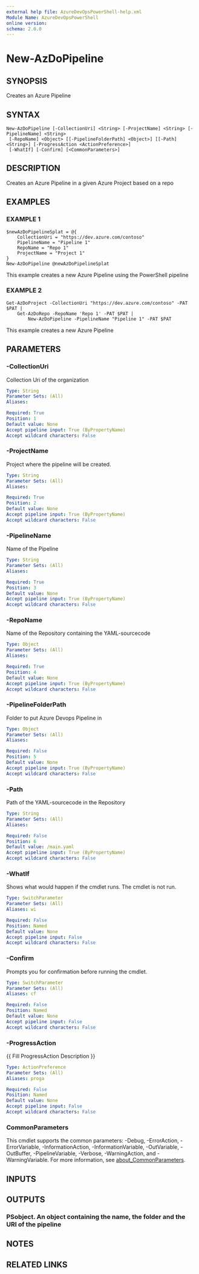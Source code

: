 ```yaml
---
external help file: AzureDevOpsPowerShell-help.xml
Module Name: AzureDevOpsPowerShell
online version:
schema: 2.0.0
---
```


# New-AzDoPipeline

## SYNOPSIS
Creates an Azure Pipeline

## SYNTAX

```
New-AzDoPipeline [-CollectionUri] <String> [-ProjectName] <String> [-PipelineName] <String>
 [-RepoName] <Object> [[-PipelineFolderPath] <Object>] [[-Path] <String>] [-ProgressAction <ActionPreference>]
 [-WhatIf] [-Confirm] [<CommonParameters>]
```

## DESCRIPTION
Creates an Azure Pipeline in a given Azure Project based on a repo

## EXAMPLES

### EXAMPLE 1
```
$newAzDoPipelineSplat = @{
    CollectionUri = "https://dev.azure.com/contoso"
    PipelineName = "Pipeline 1"
    RepoName = "Repo 1"
    ProjectName = "Project 1"
}
New-AzDoPipeline @newAzDoPipelineSplat
```

This example creates a new Azure Pipeline using the PowerShell pipeline

### EXAMPLE 2
```
Get-AzDoProject -CollectionUri "https://dev.azure.com/contoso" -PAT $PAT |
    Get-AzDoRepo -RepoName 'Repo 1' -PAT $PAT |
        New-AzDoPipeline -PipelineName "Pipeline 1" -PAT $PAT
```

This example creates a new Azure Pipeline

## PARAMETERS

### -CollectionUri
Collection Uri of the organization

```yaml
Type: String
Parameter Sets: (All)
Aliases:

Required: True
Position: 1
Default value: None
Accept pipeline input: True (ByPropertyName)
Accept wildcard characters: False
```

### -ProjectName
Project where the pipeline will be created.

```yaml
Type: String
Parameter Sets: (All)
Aliases:

Required: True
Position: 2
Default value: None
Accept pipeline input: True (ByPropertyName)
Accept wildcard characters: False
```

### -PipelineName
Name of the Pipeline

```yaml
Type: String
Parameter Sets: (All)
Aliases:

Required: True
Position: 3
Default value: None
Accept pipeline input: True (ByPropertyName)
Accept wildcard characters: False
```

### -RepoName
Name of the Repository containing the YAML-sourcecode

```yaml
Type: Object
Parameter Sets: (All)
Aliases:

Required: True
Position: 4
Default value: None
Accept pipeline input: True (ByPropertyName)
Accept wildcard characters: False
```

### -PipelineFolderPath
Folder to put Azure Devops Pipeline in

```yaml
Type: Object
Parameter Sets: (All)
Aliases:

Required: False
Position: 5
Default value: None
Accept pipeline input: True (ByPropertyName)
Accept wildcard characters: False
```

### -Path
Path of the YAML-sourcecode in the Repository

```yaml
Type: String
Parameter Sets: (All)
Aliases:

Required: False
Position: 6
Default value: /main.yaml
Accept pipeline input: True (ByPropertyName)
Accept wildcard characters: False
```

### -WhatIf
Shows what would happen if the cmdlet runs.
The cmdlet is not run.

```yaml
Type: SwitchParameter
Parameter Sets: (All)
Aliases: wi

Required: False
Position: Named
Default value: None
Accept pipeline input: False
Accept wildcard characters: False
```

### -Confirm
Prompts you for confirmation before running the cmdlet.

```yaml
Type: SwitchParameter
Parameter Sets: (All)
Aliases: cf

Required: False
Position: Named
Default value: None
Accept pipeline input: False
Accept wildcard characters: False
```

### -ProgressAction
{{ Fill ProgressAction Description }}

```yaml
Type: ActionPreference
Parameter Sets: (All)
Aliases: proga

Required: False
Position: Named
Default value: None
Accept pipeline input: False
Accept wildcard characters: False
```

### CommonParameters
This cmdlet supports the common parameters: -Debug, -ErrorAction, -ErrorVariable, -InformationAction, -InformationVariable, -OutVariable, -OutBuffer, -PipelineVariable, -Verbose, -WarningAction, and -WarningVariable. For more information, see [about_CommonParameters](http://go.microsoft.com/fwlink/?LinkID=113216).

## INPUTS

## OUTPUTS

### PSobject. An object containing the name, the folder and the URI of the pipeline
## NOTES

## RELATED LINKS

